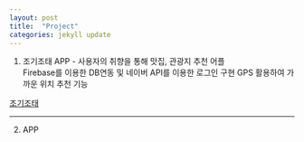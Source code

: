 ```yaml
---
layout: post
title:  "Project"
categories: jekyll update
---
```

1) 조기조태 APP - 사용자의 취향을 통해 맛집, 관광지 추천 어플  
Firebase를 이용한 DB연동 및 네이버 API를 이용한 로그인 구현
GPS 활용하여 가까운 위치 추천 기능


[조기조태][jogi]  

  
--------------------------------------------------------------------------------------------------------------------------------------  

2) APP


[jogi]: https://github.com/Jaeyong1114/jogijotae


